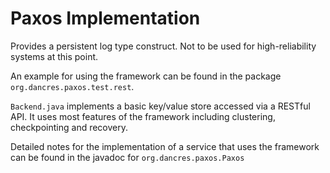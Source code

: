 Paxos Implementation
====================

Provides a persistent log type construct. Not to be used for high-reliability 
systems at this point.

An example for using the framework can be found in the package `org.dancres.paxos.test.rest`.

`Backend.java` implements a basic key/value store accessed via a RESTful API. It uses most
features of the framework including clustering, checkpointing and recovery.

Detailed notes for the implementation of a service that uses the framework can be found in
the javadoc for `org.dancres.paxos.Paxos`
